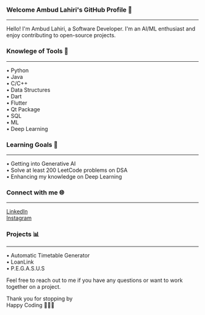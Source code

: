 ### Welcome Ambud Lahiri's GitHub Profile 👋    
_____________________________________________

Hello! I'm Ambud Lahiri, a Software Developer. I'm an AI/ML enthusiast and enjoy contributing to open-source projects.

###  Knowlege of Tools 🦾    
_______________________________
•	Python       
•	Java    
•	C/C++    
•	Data Structures    
•	Dart    
•	Flutter    
•	Qt Package    
•	SQL    
•	ML    
•	Deep Learning

###  Learning Goals 🎯     
__________________________
•	Getting into Generative AI    
•	Solve at least 200 LeetCode problems on DSA    
•	Enhancing my knowledge on Deep Learning

###  Connect with me 🌐    
____________________________
[LinkedIn](https://www.linkedin.com/in/ambud-lahiri-b2a98a252)    
[Instagram](https://www.instagram.com/ambudlahiri_004)

###  Projects 📊    
______________________
•	Automatic Timetable Generator    
•	LoanLink    
•	P.E.G.A.S.U.S

Feel free to reach out to me if you have any questions or want to work together on a project.

Thank you for stopping by    
Happy Coding 👨🏻‍💻

